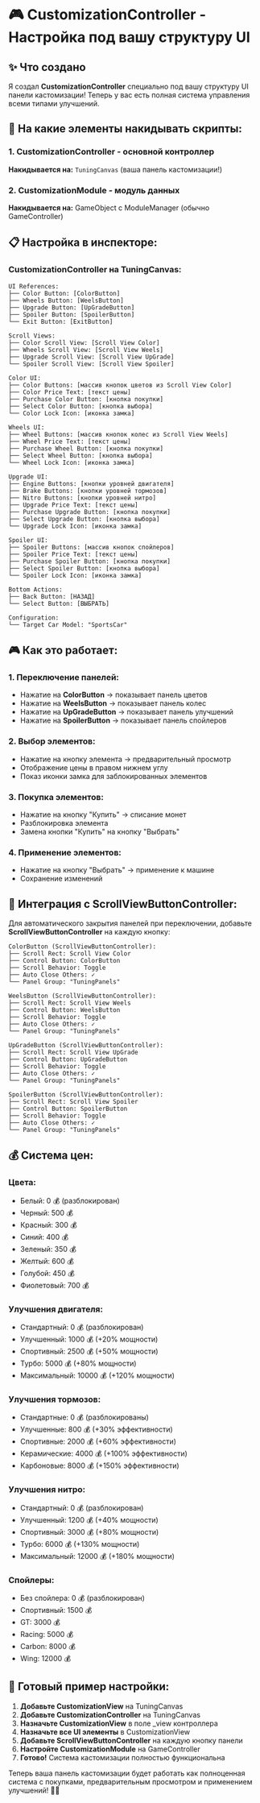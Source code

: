 # 🎮 CustomizationController - Настройка под вашу структуру UI

## ✨ Что создано

Я создал **CustomizationController** специально под вашу структуру UI панели кастомизации! Теперь у вас есть полная система управления всеми типами улучшений.

## 🎯 На какие элементы накидывать скрипты:

### 1. **CustomizationController** - основной контроллер
**Накидывается на:** `TuningCanvas` (ваша панель кастомизации!)

### 2. **CustomizationModule** - модуль данных
**Накидывается на:** GameObject с ModuleManager (обычно GameController)

## 📋 Настройка в инспекторе:

### CustomizationController на TuningCanvas:
```
UI References:
├── Color Button: [ColorButton]
├── Wheels Button: [WeelsButton] 
├── Upgrade Button: [UpGradeButton]
├── Spoiler Button: [SpoilerButton]
└── Exit Button: [ExitButton]

Scroll Views:
├── Color Scroll View: [Scroll View Color]
├── Wheels Scroll View: [Scroll View Weels]
├── Upgrade Scroll View: [Scroll View UpGrade]
└── Spoiler Scroll View: [Scroll View Spoiler]

Color UI:
├── Color Buttons: [массив кнопок цветов из Scroll View Color]
├── Color Price Text: [текст цены]
├── Purchase Color Button: [кнопка покупки]
├── Select Color Button: [кнопка выбора]
└── Color Lock Icon: [иконка замка]

Wheels UI:
├── Wheel Buttons: [массив кнопок колес из Scroll View Weels]
├── Wheel Price Text: [текст цены]
├── Purchase Wheel Button: [кнопка покупки]
├── Select Wheel Button: [кнопка выбора]
└── Wheel Lock Icon: [иконка замка]

Upgrade UI:
├── Engine Buttons: [кнопки уровней двигателя]
├── Brake Buttons: [кнопки уровней тормозов]
├── Nitro Buttons: [кнопки уровней нитро]
├── Upgrade Price Text: [текст цены]
├── Purchase Upgrade Button: [кнопка покупки]
├── Select Upgrade Button: [кнопка выбора]
└── Upgrade Lock Icon: [иконка замка]

Spoiler UI:
├── Spoiler Buttons: [массив кнопок спойлеров]
├── Spoiler Price Text: [текст цены]
├── Purchase Spoiler Button: [кнопка покупки]
├── Select Spoiler Button: [кнопка выбора]
└── Spoiler Lock Icon: [иконка замка]

Bottom Actions:
├── Back Button: [НАЗАД]
└── Select Button: [ВЫБРАТЬ]

Configuration:
└── Target Car Model: "SportsCar"
```

## 🎮 Как это работает:

### 1. **Переключение панелей:**
- Нажатие на **ColorButton** → показывает панель цветов
- Нажатие на **WeelsButton** → показывает панель колес
- Нажатие на **UpGradeButton** → показывает панель улучшений
- Нажатие на **SpoilerButton** → показывает панель спойлеров

### 2. **Выбор элементов:**
- Нажатие на кнопку элемента → предварительный просмотр
- Отображение цены в правом нижнем углу
- Показ иконки замка для заблокированных элементов

### 3. **Покупка элементов:**
- Нажатие на кнопку "Купить" → списание монет
- Разблокировка элемента
- Замена кнопки "Купить" на кнопку "Выбрать"

### 4. **Применение элементов:**
- Нажатие на кнопку "Выбрать" → применение к машине
- Сохранение изменений

## 🔧 Интеграция с ScrollViewButtonController:

Для автоматического закрытия панелей при переключении, добавьте **ScrollViewButtonController** на каждую кнопку:

```
ColorButton (ScrollViewButtonController):
├── Scroll Rect: Scroll View Color
├── Control Button: ColorButton
├── Scroll Behavior: Toggle
├── Auto Close Others: ✓
└── Panel Group: "TuningPanels"

WeelsButton (ScrollViewButtonController):
├── Scroll Rect: Scroll View Weels
├── Control Button: WeelsButton
├── Scroll Behavior: Toggle
├── Auto Close Others: ✓
└── Panel Group: "TuningPanels"

UpGradeButton (ScrollViewButtonController):
├── Scroll Rect: Scroll View UpGrade
├── Control Button: UpGradeButton
├── Scroll Behavior: Toggle
├── Auto Close Others: ✓
└── Panel Group: "TuningPanels"

SpoilerButton (ScrollViewButtonController):
├── Scroll Rect: Scroll View Spoiler
├── Control Button: SpoilerButton
├── Scroll Behavior: Toggle
├── Auto Close Others: ✓
└── Panel Group: "TuningPanels"
```

## 💰 Система цен:

### Цвета:
- Белый: 0 💰 (разблокирован)
- Черный: 500 💰
- Красный: 300 💰
- Синий: 400 💰
- Зеленый: 350 💰
- Желтый: 600 💰
- Голубой: 450 💰
- Фиолетовый: 700 💰

### Улучшения двигателя:
- Стандартный: 0 💰 (разблокирован)
- Улучшенный: 1000 💰 (+20% мощности)
- Спортивный: 2500 💰 (+50% мощности)
- Турбо: 5000 💰 (+80% мощности)
- Максимальный: 10000 💰 (+120% мощности)

### Улучшения тормозов:
- Стандартные: 0 💰 (разблокированы)
- Улучшенные: 800 💰 (+30% эффективности)
- Спортивные: 2000 💰 (+60% эффективности)
- Керамические: 4000 💰 (+100% эффективности)
- Карбоновые: 8000 💰 (+150% эффективности)

### Улучшения нитро:
- Стандартный: 0 💰 (разблокирован)
- Улучшенный: 1200 💰 (+40% мощности)
- Спортивный: 3000 💰 (+80% мощности)
- Турбо: 6000 💰 (+130% мощности)
- Максимальный: 12000 💰 (+180% мощности)

### Спойлеры:
- Без спойлера: 0 💰 (разблокирован)
- Спортивный: 1500 💰
- GT: 3000 💰
- Racing: 5000 💰
- Carbon: 8000 💰
- Wing: 12000 💰

## 🎯 Готовый пример настройки:

1. **Добавьте CustomizationView** на TuningCanvas
2. **Добавьте CustomizationController** на TuningCanvas
3. **Назначьте CustomizationView** в поле _view контроллера
4. **Назначьте все UI элементы** в CustomizationView
5. **Добавьте ScrollViewButtonController** на каждую кнопку панели
6. **Настройте CustomizationModule** на GameController
7. **Готово!** Система кастомизации полностью функциональна

Теперь ваша панель кастомизации будет работать как полноценная система с покупками, предварительным просмотром и применением улучшений! 🚗✨
